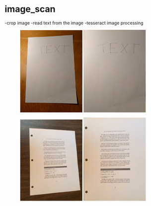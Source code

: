 # image_scan

-crop image
-read text from the image
-tesseract image processing

<p align="center">
  <img src="https://github.com/Jibichang/image_scan/blob/master/image.png" 
  width="200">
    <img src="https://github.com/Jibichang/image_scan/blob/master/resultImage.jpg" 
  width="200">
</p>

<p align="center">
  <img src="https://github.com/Jibichang/image_scan/blob/master/image2.png" 
  width="200">
    <img src="https://github.com/Jibichang/image_scan/blob/master/resultImage2.jpg" 
  width="200">
</p>
